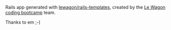 Rails app generated with [lewagon/rails-templates](https://github.com/lewagon/rails-templates), created by the [Le Wagon coding bootcamp](https://www.lewagon.com) team.

Thanks to em ;-)

